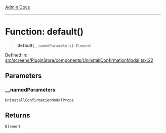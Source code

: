 [Admin Docs](/)

***

# Function: default()

> **default**(`__namedParameters`): `Element`

Defined in: [src/screens/PluginStore/components/UninstallConfirmationModal.tsx:22](https://github.com/PalisadoesFoundation/talawa-admin/blob/main/src/screens/PluginStore/components/UninstallConfirmationModal.tsx#L22)

## Parameters

### \_\_namedParameters

`UninstallConfirmationModalProps`

## Returns

`Element`
